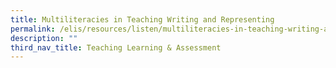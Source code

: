 ```yaml
---
title: Multiliteracies in Teaching Writing and Representing
permalink: /elis/resources/listen/multiliteracies-in-teaching-writing-and-representing/
description: ""
third_nav_title: Teaching Learning & Assessment
---
```

